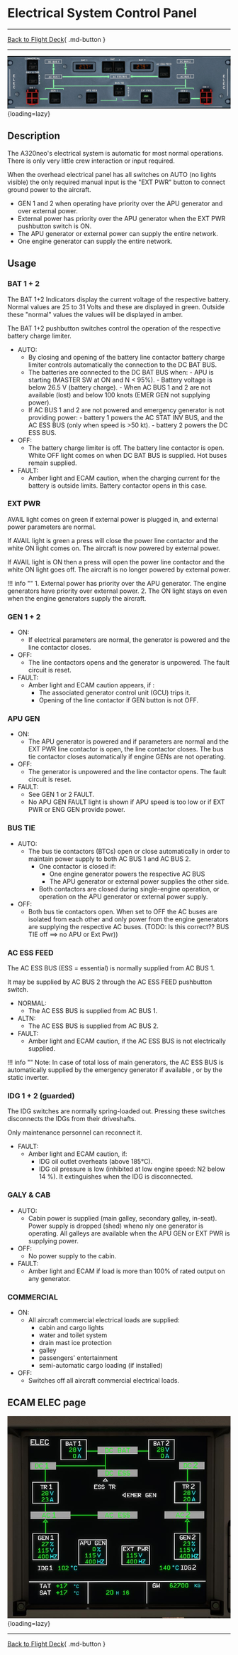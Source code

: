 # Electrical System Control Panel

---

[Back to Flight Deck](../index.md){ .md-button }

---

![Overhead Electrical Panel](../../../assets/a32nx-briefing/overhead-panel/ELEC-Panel.jpg "Overhead Electrical Panel"){loading=lazy}

## Description

The A320neo's electrical system is automatic for most normal operations. There is only very little crew interaction or input required.

When the overhead electrical panel has all switches on AUTO (no lights visible) the only required manual input is the "EXT PWR" button to connect ground power to the aircraft.

- GEN 1 and 2 when operating have priority over the APU generator and over external power.
- External power has priority over the APU generator when the EXT PWR pushbutton switch is ON.
- The APU generator or external power can supply the entire network.
- One engine generator can supply the entire network.

## Usage

### BAT 1 + 2

The BAT 1+2 Indicators display the current voltage of the respective battery. Normal values are 25 to 31 Volts and these are displayed in green. Outside these "normal" values the values will be displayed in amber.

The BAT 1+2 pushbutton switches control the operation of the respective battery charge limiter.

- AUTO:
    - By closing and opening of the battery line contactor battery charge limiter controls automatically the connection to the DC BAT BUS.
    - The batteries are connected to the DC BAT BUS when:
          - APU is starting (MASTER SW at ON and N < 95%).
          - Battery voltage is below 26.5 V (battery charge).
          - When AC BUS 1 and 2 are not available (lost) and below 100 knots (EMER GEN not supplying power).
    - If AC BUS 1 and 2 are not powered and emergency generator is not
    providing power:
          - battery 1 powers the AC STAT INV BUS, and the AC ESS BUS (only when speed is >50 kt).
          - battery 2 powers the DC ESS BUS.
- OFF:
    - The battery charge limiter is off. The battery line contactor is open. White OFF light comes on when DC BAT BUS is supplied. Hot buses remain supplied.
- FAULT:
    - Amber light and ECAM caution, when the charging current for the battery is outside limits. Battery contactor opens in this case.

### EXT PWR

AVAIL light comes on green if external power is plugged in, and external power parameters are normal.

If AVAIL light is green a press will close the power line contactor and the white ON light comes on. The aircraft is now powered by external power.

If AVAIL light is ON then a press will open the power line contactor and the white ON light goes off. The aircraft is no longer powered by external power.

!!! info ""
    1. External power has priority over the APU generator. The engine generators have priority over external power.
    2. The ON light stays on even when the engine generators supply the aircraft.

### GEN 1 + 2

- ON:
    - If electrical parameters are normal, the generator is powered and the line contactor closes.
- OFF:
    - The line contactors opens and the generator is unpowered. The fault circuit is reset.
- FAULT:
    - Amber light and ECAM caution appears, if :
        - The associated generator control unit (GCU) trips it.
        - Opening of the line contactor if GEN button is not OFF.

### APU GEN

- ON:
    - The APU generator is powered and if parameters are normal  and the EXT PWR line contactor is open, the line contactor closes.  The bus tie contactor closes automatically if engine GENs are not operating.
- OFF:
    - The generator is unpowered and the line contactor opens. The fault circuit is reset.
- FAULT:
    - See GEN 1 or 2 FAULT.
    - No APU GEN FAULT light is shown if APU speed is too low or if  EXT PWR or ENG GEN provide power.

### BUS TIE

- AUTO:
    - The bus tie contactors (BTCs) open or close automatically in order to maintain power supply to both AC BUS 1 and AC BUS 2.
        - One contactor is closed if:
            - One engine generator powers the respective AC BUS
            - The APU generator or external power supplies the other side.
        - Both contactors are closed during single-engine operation, or operation on the APU generator or external power supply.
- OFF:
    - Both bus tie contactors open. When set to OFF the AC buses are isolated from each other and only power from the engine generators are supplying the respective AC buses.
     (TODO: Is this correct?? BUS TIE off ==> no APU or Ext Pwr))

### AC ESS FEED

The AC ESS BUS (ESS = essential) is normally supplied from AC BUS 1.

It may be supplied by AC BUS 2 through the AC ESS FEED pushbutton switch.

- NORMAL:
    - The AC ESS BUS is supplied from AC BUS 1.
- ALTN:
    - The AC ESS BUS is supplied from AC BUS 2.
- FAULT:
    - Amber light and ECAM caution, if the AC ESS BUS is not electrically supplied.

!!! info ""
    Note: In case of total loss of main generators, the AC ESS BUS is automatically supplied by the emergency generator if available , or by the static inverter.

### IDG 1 + 2 (guarded)

The IDG switches are normally spring-loaded out. Pressing these switches disconnects the IDGs from their driveshafts.

Only maintenance personnel can reconnect it.

- FAULT:
    - Amber light and ECAM caution, if:
        - IDG oil outlet overheats (above 185°C).
        - IDG oil pressure is low (inhibited at low engine speed: N2 below 14 %). It extinguishes when the IDG is disconnected.

### GALY & CAB

- AUTO:
    - Cabin power is supplied (main galley, secondary galley, in-seat). Power supply is dropped (shed) wheno nly one generator is operating. All galleys are available when the APU GEN or EXT PWR is supplying power.
- OFF:
    - No power supply to the cabin.
- FAULT:
    - Amber light and ECAM if load is more than 100% of rated output on any generator.

### COMMERCIAL

- ON:
    - All aircraft commercial electrical loads are supplied:
        - cabin and cargo lights
        - water and toilet system
        - drain mast ice protection
        - galley
        - passengers' entertainment
        - semi-automatic cargo loading (if installed)
- OFF:
    - Switches off all aircraft commercial electrical loads.

## ECAM ELEC page

![ECAM Elec page](../../../assets/a32nx-briefing/overhead-panel/ECAM-Elec-page.jpg "ECAM Elec page"){loading=lazy}

---

[Back to Flight Deck](../index.md){ .md-button }
